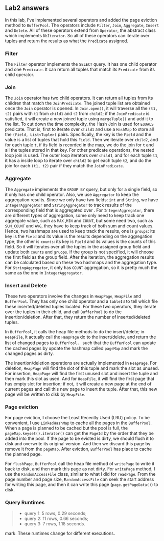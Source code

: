 ## Lab2 answers

In this lab, I've implemented several operators and added the page eviction method to `BufferPool`. The operators include `Filter`, `Join`, `Aggregate`, `Insert` and `Delete`.  All of these operators extend from `Operator`, the abstract class which implements `DbIterator`.  So all of these operators can iterate over tuples and return the results as what the `Predicate` assigned. 

### Filter

The `Filter` operator implements the `SELECT` query. It has one child operator and one `Predicate`. It can return all tuples that match its `Predicate` from its child operator.

### Join

The `Join` operator has two child operators. It can return all tuples from its children that match the `JoinPredicate`. The joined tuple list are obtained once the `Join` operator is opened. In `Join.open()`, it will traverse all the `(t1, t2)` pairs with `t1` from `child1` and `t2` from `child2`; if the `JoinPredicate` is satisfied, it will create a new joined tuple using `mergeTuple()` and add it to the list. To cut down the time complexity, the Hash Join is used for `EQUALS` predicate. That is, first to iterate over `child1` and use a `HashMap` to store all the `(Field, List<Tuple>)` pairs. Specifically, the key is the `Field` and the value is a list of tuples that hold this `Field`. Then we iterate over `child2`, and for each tuple `t`, if its field is recorded in the map, we do the join for `t` and all the tuples stored in that key. For other predicate operations, the nested loop join is used. The outer loop iterators over `child1`, and for each tuple `t1`, it has a inside loop to iterate over `child2` to get each tuple `t2`, and do the join for each `(t1, t2)` pair if they match the `JoinPredicate`. 

### Aggregate

The `Aggregate` implements the `GROUP BY` query, but only for a single field, so it only has one child operator. Also, we use `Aggregator` to keep the aggregation results. Since we only have two fields: `int` and `String`, we have `IntegerAggregator` and `StringAggregator`  to track results of the corresponding field that is aggregated over . For `IntegerAggregator`, there are different types of aggregation, some only need to keep track one aggregate value, such as `MAX` ,`MIN` and `COUNT`, but some need two, such as `SUM_COUNT` and `AVG`, they have to keep track of both sum and count values. Hence, two hashmaps are used to keep track the results, one is `groups`:  its key is the `Field` and its value is the results depending on the aggregation type; the other is `counts`: its key is `Field` and its values is the counts of this field. So it will iterates over all the tuples in the assigned group field and update both `counts` and `gruops`. If the group is not specified, it will choose the first field as the group field. After the iteration, the aggregation results can be calculated based on these two hashmaps and the aggregation type. For `StringAggregator`, it only has `COUNT` aggregation, so it is pretty much the same as the one in `IntegerAggregator`.

### Insert and Delete

These two operators involve the changes in `HeapPage`,  `HeapFile`  and `BufferPool`. They has only one child operator and a `tableId` to tell which file these inserted/deleted tuples located. For these two operators, they iterate over the tuples in their child, and call `BufferPool` to do the insertion/deletion. After that, they return the number of inserted/deleted tuples. 

In `BufferPool`, it calls the heap file methods to do the insert/delete; in `HeapFile`, it actually call the `HeapPage` do to the insert/delete, and return the list of changed pages to `BufferPool`， such that the `BufferPool` can update the cached pages by update the hashmap called `pageMap` and mark the changed pages as dirty. 

The insertion/deletion operations are actually implemented in `HeapPage`. For deletion, `HeapPage` will find the slot of this tuple and mark the slot as unused. For insertion, `HeapPage` will find the first unused slot and insert the tuple and then mark this slot as used. And for `HeapFile`, it will find the first page that has empty slot for insertion; if not, it will create a new page at the end of current pages and call this new page to insert the tuple. After that,  this  new page will be written to disk by `HeapFile`. 

### Page eviction

For page eviction, I choose the Least Recently Used (LRU) policy. To be convenient, I use `LinkedHashMap` to cache all the pages in the `BufferPool`. When a page is planned to be cached but the pool is full, the `pageMap.keyset().iterator()` can get the `PageId` by the order that they be added into the pool. If the page to be evicted is dirty, we should flush it to disk and overwrite its original version. And then we discard this page by remove it from the `pageMap`. After eviction, `BufferPool` has place to cache the planned page.

For `flushPage`, `BufferPool` call the heap file method of `writePage` to write it back to disk, and then mark this page as not dirty.  For `writePage` method, I use the `RandomAccessFile` class, similar to what I did for `readPage`. From the page number and page size, `RandomAccessFile` can seek the start address for writing this page, and then it can write this page (`page.getPageData()`) to disk.

### Query Runtimes

> - query 1: 5 rows, 0.29 seconds;
> - query 2: 11 rows, 0.66 seconds;
> - query 3:  7 rows, 1.18 seconds.

mark: These runtimes change for different executions.